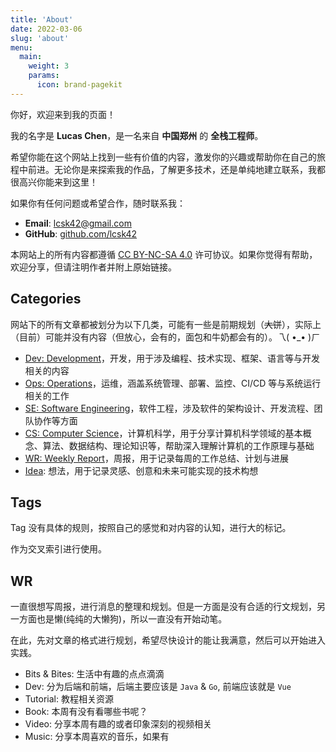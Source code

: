 ```yaml
---
title: 'About'
date: 2022-03-06
slug: 'about'
menu:
  main:
    weight: 3
    params:
      icon: brand-pagekit
---
```


你好，欢迎来到我的页面！

我的名字是 **Lucas Chen**，是一名来自 **中国郑州** 的 **全栈工程师**。

希望你能在这个网站上找到一些有价值的内容，激发你的兴趣或帮助你在自己的旅程中前进。无论你是来探索我的作品，了解更多技术，还是单纯地建立联系，我都很高兴你能来到这里！

如果你有任何问题或希望合作，随时联系我：

- **Email**: [lcsk42@gmail.com](mailto:lcsk42@gmail.com)
- **GitHub**: [github.com/lcsk42](https://github.com/lcsk42)

本网站上的所有内容都遵循 [CC BY-NC-SA 4.0](http://creativecommons.org/licenses/by-sa/4.0/) 许可协议。如果你觉得有帮助，欢迎分享，但请注明作者并附上原始链接。

## Categories

网站下的所有文章都被划分为以下几类，可能有一些是前期规划（~~大饼~~），实际上（目前）可能并没有内容（但放心，会有的，面包和牛奶都会有的）。乁( •\_• )ㄏ

- [Dev: Development](/categories/dev/)，开发，用于涉及编程、技术实现、框架、语言等与开发相关的内容
- [Ops: Operations](/categories/ops/)，运维，涵盖系统管理、部署、监控、CI/CD 等与系统运行相关的工作
- [SE: Software Engineering](/categories/ops/)，软件工程，涉及软件的架构设计、开发流程、团队协作等方面
- [CS: Computer Science](/categories/cs/)，计算机科学，用于分享计算机科学领域的基本概念、算法、数据结构、理论知识等，帮助深入理解计算机的工作原理与基础
- [WR: Weekly Report](/categories/wr/)，周报，用于记录每周的工作总结、计划与进展
- [Idea](/categories/idea/): 想法，用于记录灵感、创意和未来可能实现的技术构想

## Tags

Tag 没有具体的规则，按照自己的感觉和对内容的认知，进行大的标记。

作为交叉索引进行使用。

## WR

一直很想写周报，进行消息的整理和规划。但是一方面是没有合适的行文规划，另一方面也是懒(纯纯的大懒狗)，所以一直没有开始动笔。

在此，先对文章的格式进行规划，希望尽快设计的能让我满意，然后可以开始进入实践。

- Bits & Bites: 生活中有趣的点点滴滴
- Dev: 分为后端和前端，后端主要应该是 `Java` & `Go`, 前端应该就是 `Vue`
- Tutorial: 教程相关资源
- Book: 本周有没有看哪些书呢？
- Video: 分享本周有趣的或者印象深刻的视频相关
- Music: 分享本周喜欢的音乐，如果有
